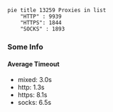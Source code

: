 
```mermaid
pie title 13259 Proxies in list
    "HTTP" : 9939
    "HTTPS": 1844
    "SOCKS" : 1893
```

### Some Info
#### Average Timeout

- mixed: 3.0s
- http: 1.3s
- https: 8.1s
- socks: 6.5s